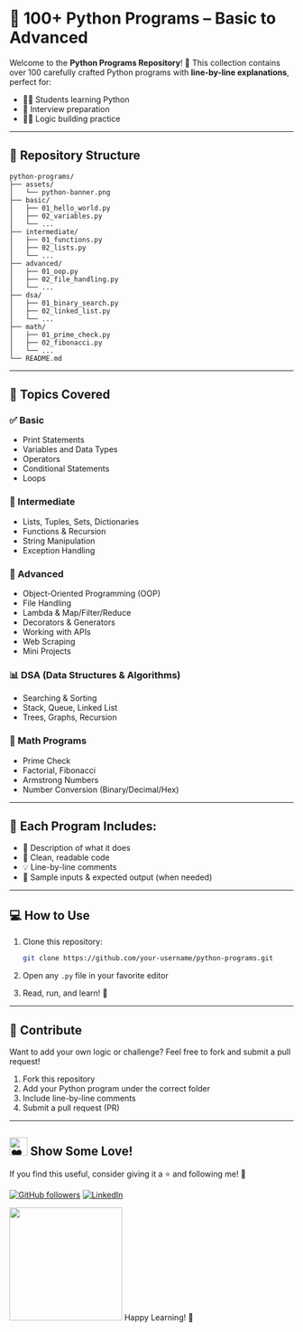 # 🐍 100+ Python Programs – Basic to Advanced

Welcome to the **Python Programs Repository**! 🚀 This collection contains over 100 carefully crafted Python programs with **line-by-line explanations**, perfect for:

* 🧑‍🎓 Students learning Python
* 🧠 Interview preparation
* 👨‍💻 Logic building practice

---

## 📂 Repository Structure

```
python-programs/
├── assets/
│   └── python-banner.png
├── basic/
│   ├── 01_hello_world.py
│   ├── 02_variables.py
│   └── ...
├── intermediate/
│   ├── 01_functions.py
│   ├── 02_lists.py
│   └── ...
├── advanced/
│   ├── 01_oop.py
│   ├── 02_file_handling.py
│   └── ...
├── dsa/
│   ├── 01_binary_search.py
│   ├── 02_linked_list.py
│   └── ...
├── math/
│   ├── 01_prime_check.py
│   ├── 02_fibonacci.py
│   └── ...
└── README.md
```

---

## 🚀 Topics Covered

### ✅ Basic

* Print Statements
* Variables and Data Types
* Operators
* Conditional Statements
* Loops

### 🔄 Intermediate

* Lists, Tuples, Sets, Dictionaries
* Functions & Recursion
* String Manipulation
* Exception Handling

### 🔧 Advanced

* Object-Oriented Programming (OOP)
* File Handling
* Lambda & Map/Filter/Reduce
* Decorators & Generators
* Working with APIs
* Web Scraping
* Mini Projects

### 📊 DSA (Data Structures & Algorithms)

* Searching & Sorting
* Stack, Queue, Linked List
* Trees, Graphs, Recursion

### 🧮 Math Programs

* Prime Check
* Factorial, Fibonacci
* Armstrong Numbers
* Number Conversion (Binary/Decimal/Hex)

---

## 📘 Each Program Includes:

* 🧾 Description of what it does
* 📌 Clean, readable code
* 💡 Line-by-line comments
* 🔁 Sample inputs & expected output (when needed)

---

## 💻 How to Use

1. Clone this repository:

   ```sh
   git clone https://github.com/your-username/python-programs.git
   ```
2. Open any `.py` file in your favorite editor
3. Read, run, and learn! 🧠

---

## 🤝 Contribute

Want to add your own logic or challenge? Feel free to fork and submit a pull request!

1. Fork this repository
2. Add your Python program under the correct folder
3. Include line-by-line comments
4. Submit a pull request (PR)

---


## <img src="https://fonts.gstatic.com/s/e/notoemoji/latest/2764_fe0f/512.gif" alt="❤" width="32" height="32"> Show Some Love!  
If you find this useful, consider giving it a ⭐ and following me! 🚀  

[![GitHub followers](https://img.shields.io/github/followers/aman-khan001?label=Follow%20Me&style=social)](https://github.com/aman-khan001)
[![LinkedIn](https://img.shields.io/badge/LinkedIn-Connect-blue?style=flat&logo=linkedin)](https://www.linkedin.com/in/aman-khan001/)  

   <img src="https://media.giphy.com/media/3o7abKhOpu0NwenH3O/giphy.gif" width="200px"> Happy Learning! 🐍

